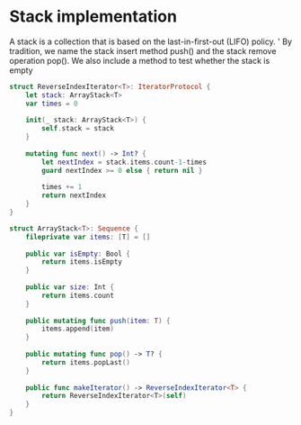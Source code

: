 # Stack implementation

A stack is a collection that is based on the last-in-first-out (LIFO) policy. '
By tradition, we name the stack insert method push() and the stack remove operation pop(). We also include a method to test whether the stack is empty


```swift
struct ReverseIndexIterator<T>: IteratorProtocol {
	let stack: ArrayStack<T>
	var times = 0
	
	init(_ stack: ArrayStack<T>) {
		self.stack = stack
	}
	
	mutating func next() -> Int? {
		let nextIndex = stack.items.count-1-times
		guard nextIndex >= 0 else { return nil }
		
		times += 1
		return nextIndex
	}
}

struct ArrayStack<T>: Sequence {
	fileprivate var items: [T] = []
	
	public var isEmpty: Bool {
		return items.isEmpty
	}
	
	public var size: Int {
		return items.count
	}
	
	public mutating func push(item: T) {
		items.append(item)
	}
	
	public mutating func pop() -> T? {
		return items.popLast()
	}
	
	public func makeIterator() -> ReverseIndexIterator<T> {
		return ReverseIndexIterator<T>(self)
	}
}
```
